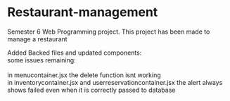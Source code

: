 # Restaurant-management
Semester 6 Web Programming project. This project has been made to manage a restaurant


Added Backed files and updated components:<br>
some issues remaining:<br><br>
in menucontainer.jsx the delete function isnt working<br>
in inventorycontainer.jsx and userreservationcontainer.jsx the alert always shows failed even when it is correctly passed to database
